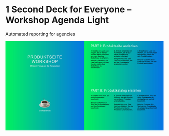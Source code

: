 # 1 Second Deck for Everyone – Workshop Agenda Light

Automated reporting for agencies

![- Bild vom Output -](https://github.com/FINII-Apps/one-second-decks-workshop-light/blob/main/screenshot.png?raw=true "Output of Script")

 
